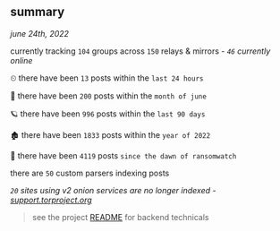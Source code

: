 
## summary
_june 24th, 2022_

currently tracking `104` groups across `150` relays & mirrors - _`46` currently online_

⏲ there have been `13` posts within the `last 24 hours`

🦈 there have been `200` posts within the `month of june`

🪐 there have been `996` posts within the `last 90 days`

🏚 there have been `1833` posts within the `year of 2022`

🦕 there have been `4119` posts `since the dawn of ransomwatch`

there are `50` custom parsers indexing posts

_`20` sites using v2 onion services are no longer indexed - [support.torproject.org](https://support.torproject.org/onionservices/v2-deprecation/)_

> see the project [README](https://github.com/joshhighet/ransomwatch#ransomwatch--) for backend technicals
